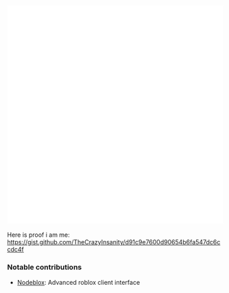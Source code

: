 ![Metrics](github-metrics.svg)

Here is proof i am me: https://gist.github.com/TheCrazyInsanity/d91c9e7600d90654b6fa547dc6ccdc4f

### Notable contributions

- [Nodeblox](https://github.com/thecrazyinsanity/nodeblox): Advanced roblox client interface
